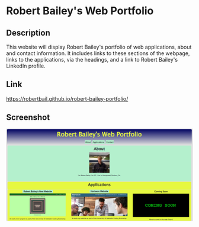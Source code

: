 # Robert Bailey's Web Portfolio
## Description
This website will display Robert Bailey's portfolio of web applications, about and contact information. It includes links to these sections of the webpage, links to the applications, via the headings, and a link to Robert Bailey's LinkedIn profile.
## Link
https://robertbail.github.io/robert-bailey-portfolio/
## Screenshot
![alt text](images/web-portfolio-screenshot3.png)